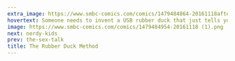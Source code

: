 ```yaml
---
extra_image: https://www.smbc-comics.com/comics/1479484864-20161118after.png
hovertext: Someone needs to invent a USB rubber duck that just tells you that you're garbage.
image: https://www.smbc-comics.com/comics/1479484954-20161118 (1).png
next: nerdy-kids
prev: the-sex-talk
title: The Rubber Duck Method
---
```

